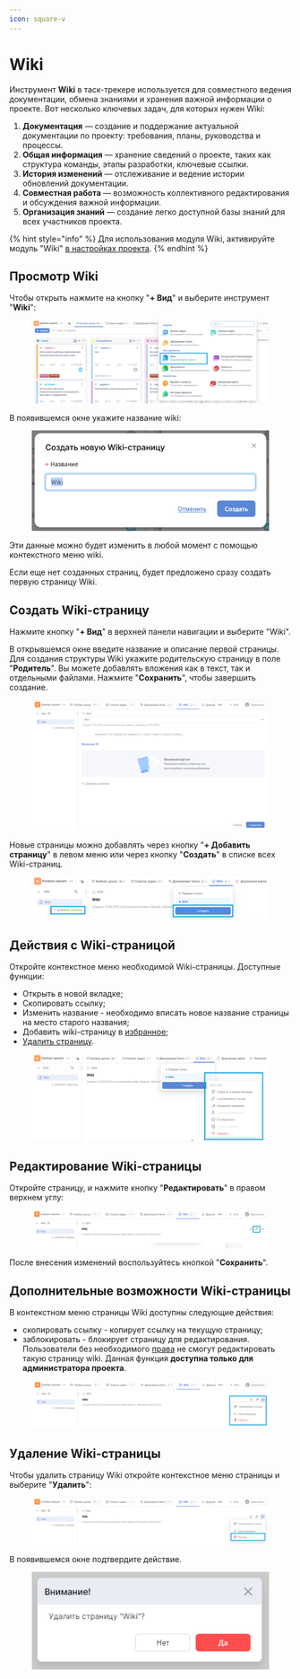 ```yaml
---
icon: square-v
---
```


# Wiki

Инструмент **Wiki** в таск-трекере используется для совместного ведения документации, обмена знаниями и хранения важной информации о проекте. Вот несколько ключевых задач, для которых нужен Wiki:

1. **Документация** — создание и поддержание актуальной документации по проекту: требования, планы, руководства и процессы.
2. **Общая информация** — хранение сведений о проекте, таких как структура команды, этапы разработки, ключевые ссылки.
3. **История изменений** — отслеживание и ведение истории обновлений документации.
4. **Совместная работа** — возможность коллективного редактирования и обсуждения важной информации.
5. **Организация знаний** — создание легко доступной базы знаний для всех участников проекта.

{% hint style="info" %}
Для использования модуля Wiki, активируйте модуль "Wiki" [в настройках проекта](proekty/nastroiki-proekta.md#moduli-proekta).
{% endhint %}

## Просмотр Wiki

Чтобы открыть нажмите на кнопку "**+ Вид**" и выберите инструмент "**Wiki**":

<figure><img src="../.gitbook/assets/image (1213).png" alt=""><figcaption></figcaption></figure>

В появившемся окне укажите название wiki:

<figure><img src="../.gitbook/assets/image (1214).png" alt=""><figcaption></figcaption></figure>

Эти данные можно будет изменить в любой момент с помощью контекстного меню wiki.

Если еще нет созданных страниц, будет предложено сразу создать первую страницу Wiki.

## Создать Wiki-страницу

Нажмите кнопку "**+ Вид**" в верхней панели навигации и выберите "Wiki".

В открывшемся окне введите название и описание первой страницы. Для создания структуры Wiki укажите родительскую страницу в поле "**Родитель**". Вы можете добавлять вложения как в текст, так и отдельными файлами. Нажмите "**Сохранить**", чтобы завершить создание.

<figure><img src="../.gitbook/assets/image (857).png" alt=""><figcaption></figcaption></figure>

Новые страницы можно добавлять через кнопку "**+ Добавить страницу**" в левом меню или через кнопку "**Создать**" в списке всех Wiki-страниц.

<figure><img src="../.gitbook/assets/image (1215).png" alt=""><figcaption></figcaption></figure>

## Действия с Wiki-страницой

Откройте контекстное меню необходимой Wiki-страницы. Доступные функции:

* Открыть в новой вкладке;
* Скопировать ссылку;
* Изменить название - необходимо вписать новое название страницы на место старого названия;
* Добавить wiki-страницу в [избранное](izbrannoe.md);
* [Удалить страницу](wiki.md#udalenie-wiki-stranicy).

<figure><img src="../.gitbook/assets/image (1216).png" alt=""><figcaption></figcaption></figure>

## Редактирование Wiki-страницы

Откройте страницу, и нажмите кнопку "**Редактировать**" в правом верхнем углу:

<figure><img src="../.gitbook/assets/image (860).png" alt=""><figcaption></figcaption></figure>

После внесения изменений воспользуйтесь кнопкой "**Сохранить**".

## Дополнительные возможности Wiki-страницы

В контекстном меню страницы Wiki доступны следующие действия:

* скопировать ссылку - копирует ссылку на текущую страницу;
* заблокировать - блокирует страницу для редактирования. Пользователи без необходимого [права](../rukovodstvo-administratora/polzovateli-zapolniteli-i-gruppy/roli-i-prava/prava.md) не смогут редактировать такую страницу wiki. Данная функция **доступна только для администратора проекта**.

<figure><img src="../.gitbook/assets/image (863).png" alt=""><figcaption></figcaption></figure>

## Удаление Wiki-страницы

Чтобы удалить страницу Wiki откройте контекстное меню страницы и выберите "**Удалить**":

<figure><img src="../.gitbook/assets/image (862).png" alt=""><figcaption></figcaption></figure>

В появившемся окне подтвердите действие.

<figure><img src="../.gitbook/assets/image (854).png" alt=""><figcaption></figcaption></figure>
